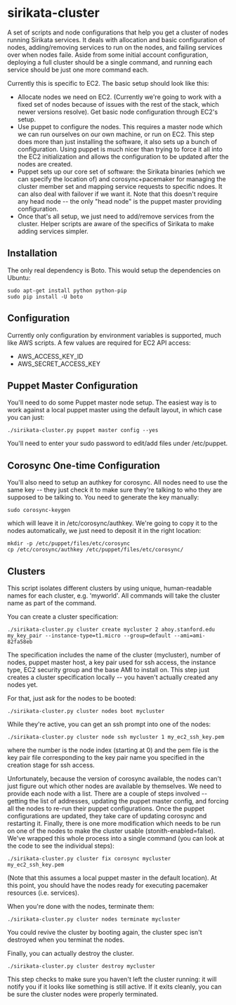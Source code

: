 sirikata-cluster
================

A set of scripts and node configurations that help you get a cluster
of nodes running Sirikata services. It deals with allocation and basic
configuration of nodes, adding/removing services to run on the nodes,
and failing services over when nodes faile. Aside from some initial
account configuration, deploying a full cluster should be a single
command, and running each service should be just one more command
each.

Currently this is specific to EC2. The basic setup should look like
this:

* Allocate nodes we need on EC2. (Currently we're going to work with a
  fixed set of nodes because of issues with the rest of the stack,
  which newer versions resolve). Get basic node configuration through
  EC2's setup.
* Use puppet to configure the nodes. This requires a master node which
  we can run ourselves on our own machine, or run on EC2. This step
  does more than just installing the software, it also sets up a bunch
  of configuration. Using puppet is much nicer than trying to force it
  all into the EC2 initialization and allows the configuration to be
  updated after the nodes are created.
* Puppet sets up our core set of software: the Sirikata binaries
  (which we can specify the location of) and corosync+pacemaker for
  managing the cluster member set and mapping service requests to
  specific ndoes. It can also deal with failover if we want it. Note
  that this doesn't require any head node -- the only "head node" is
  the puppet master providing configuration.
* Once that's all setup, we just need to add/remove services from the
  cluster. Helper scripts are aware of the specifics of Sirikata to
  make adding services simpler.


Installation
------------

The only real dependency is Boto. This would setup the dependencies on
Ubuntu:

    sudo apt-get install python python-pip
    sudo pip install -U boto


Configuration
-------------

Currently only configuration by environment variables is supported,
much like AWS scripts. A few values are required for EC2 API access:

* AWS_ACCESS_KEY_ID
* AWS_SECRET_ACCESS_KEY


Puppet Master Configuration
---------------------------

You'll need to do some Puppet master node setup. The easiest way is to
work against a local puppet master using the default layout, in which
case you can just:

    ./sirikata-cluster.py puppet master config --yes

You'll need to enter your sudo password to edit/add files under
/etc/puppet.

Corosync One-time Configuration
-------------------------------

You'll also need to setup an authkey for corosync. All nodes need to
use the same key -- they just check it to make sure they're talking to
who they are supposed to be talking to. You need to generate the key
manually:

    sudo corosync-keygen

which will leave it in /etc/corosync/authkey. We're going to copy it
to the nodes automatically, we just need to deposit it in the right
location:

    mkdir -p /etc/puppet/files/etc/corosync
    cp /etc/corosync/authkey /etc/puppet/files/etc/corosync/



Clusters
--------

This script isolates different clusters by using unique,
human-readable names for each cluster, e.g. 'myworld'. All commands
will take the cluster name as part of the command.

You can create a cluster specification:

    ./sirikata-cluster.py cluster create mycluster 2 ahoy.stanford.edu my_key_pair --instance-type=t1.micro --group=default --ami=ami-82fa58eb

The specification includes the name of the cluster (mycluster), number
of nodes, puppet master host, a key pair used for ssh access, the
instance type, EC2 security group and the base AMI to install on. This
step just creates a cluster specification locally -- you haven't
actually created any nodes yet.

For that, just ask for the nodes to be booted:

    ./sirikata-cluster.py cluster nodes boot mycluster

While they're active, you can get an ssh prompt into one of the nodes:

    ./sirikata-cluster.py cluster node ssh mycluster 1 my_ec2_ssh_key.pem

where the number is the node index (starting at 0) and the pem file is
the key pair file corresponding to the key pair name you specified in
the creation stage for ssh access.


Unfortunately, because the version of corosync available, the nodes
can't just figure out which other nodes are available by
themselves. We need to provide each node with a list. There are a
couple of steps involved -- getting the list of addresses, updating
the puppet master config, and forcing all the nodes to re-run their
puppet configurations. Once the puppet configurations are updated,
they take care of updating corosync and restarting it. Finally, there
is one more modification which needs to be run on one of the nodes to
make the cluster usable (stonith-enabled=false). We've wrapped this
whole process into a single command (you can look at the code to see
the individual steps):

    ./sirikata-cluster.py cluster fix corosync mycluster my_ec2_ssh_key.pem

(Note that this assumes a local puppet master in the default location).
At this point, you should have the nodes ready for executing pacemaker
resources (i.e. services).

When you're done with the nodes, terminate them:

    ./sirikata-cluster.py cluster nodes terminate mycluster

You could revive the cluster by booting again, the cluster spec isn't
destroyed when you terminat the nodes.

Finally, you can actually destroy the cluster.

    ./sirikata-cluster.py cluster destroy mycluster

This step checks to make sure you haven't left the cluster running: it
will notify you if it looks like something is still active. If it
exits cleanly, you can be sure the cluster nodes were properly
terminated.
